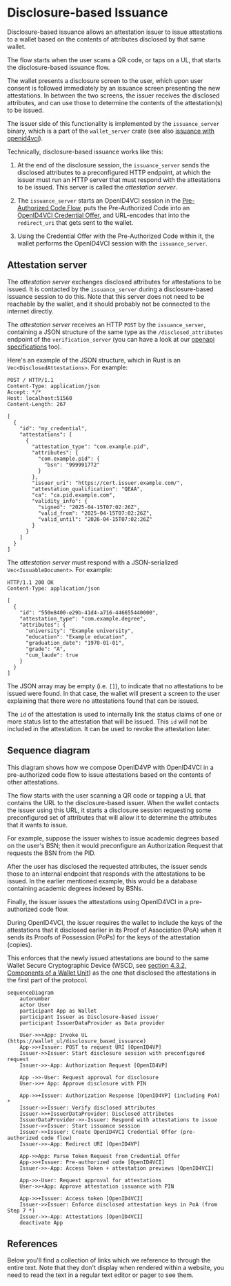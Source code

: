 # Disclosure-based Issuance

Disclosure-based issuance allows an attestation issuer to issue attestations to
a wallet based on the contents of attributes disclosed by that same wallet.

The flow starts when the user scans a QR code, or taps on a UL, that starts the
disclosure-based issuance flow.

The wallet presents a disclosure screen to the user, which upon user consent is
followed immediately by an issuance screen presenting the new attestations. In
between the two screens, the issuer receives the disclosed attributes, and can
use those to determine the contents of the attestation(s) to be issued.

The issuer side of this functionality is implemented by the `issuance_server`
binary, which is a part of the `wallet_server` crate (see also
[issuance with openid4vci][1]).

Technically, disclosure-based issuance works like this:

  1. At the end of the disclosure session, the `issuance_server` sends the
     disclosed attributes to a preconfigured HTTP endpoint, at which the issuer
     must run an HTTP server that must respond with the attestations to be
     issued. This server is called the *attestation server*.

  2. The `issuance_server` starts an OpenID4VCI session in the [Pre-Authorized
     Code Flow][2], puts the Pre-Authorized Code into an [OpenID4VCI Credential
     Offer][3], and URL-encodes that into the `redirect_uri` that gets sent to
     the wallet.

  3. Using the Credential Offer with the Pre-Authorized Code within it, the
     wallet performs the OpenID4VCI session with the `issuance_server`.

## Attestation server

The *attestation server* exchanges disclosed attributes for attestations to be
issued. It is contacted by the `issuance_server` during a disclosure-based
issuance session to do this. Note that this server does not need to be reachable
by the wallet, and it should probably not be connected to the internet directly.

The *attestation server* receives an HTTP `POST` by the `issuance_server`,
containing a JSON structure of the same type as the `/disclosed_attributes`
endpoint of the `verification_server` (you can have a look at our
[openapi specifications](../../development/openapi-specifications) too).

Here's an example of the JSON structure, which in Rust is an
`Vec<DisclosedAttestations>`. For example:

```http
POST / HTTP/1.1
Content-Type: application/json
Accept: */*
Host: localhost:51560
Content-Length: 267

[
  {
    "id": "my_credential",
    "attestations": [
      {
        "attestation_type": "com.example.pid",
        "attributes": {
          "com.example.pid": {
            "bsn": "999991772"
          }
        },
        "issuer_uri": "https://cert.issuer.example.com/",
        "attestation_qualification": "QEAA",
        "ca": "ca.pid.example.com",
        "validity_info": {
          "signed": "2025-04-15T07:02:26Z",
          "valid_from": "2025-04-15T07:02:26Z",
          "valid_until": "2026-04-15T07:02:26Z"
        }
      }
    ]
  }
]
```

The *attestation server* must respond with a JSON-serialized
`Vec<IssuableDocument>`. For example:

```http
HTTP/1.1 200 OK
Content-Type: application/json

[
  {
    "id": "550e8400-e29b-41d4-a716-446655440000",
    "attestation_type": "com.example.degree",
    "attributes": {
      "university": "Example university",
      "education": "Example education",
      "graduation_date": "1970-01-01",
      "grade": "A",
      "cum_laude": true
    }
  }
]
```

The JSON array may be empty (i.e. `[]`), to indicate that no attestations to be
issued were found. In that case, the wallet will present a screen to the user
explaining that there were no attestations found that can be issued.

The `id` of the attestation is used to internally link the status claims of one
or more status list to the attestation that will be issued. This `id` will not
be included in the attestation. It can be used to revoke the attestation later.

## Sequence diagram

This diagram shows how we compose OpenID4VP with OpenID4VCI in a pre-authorized
code flow to issue attestations based on the contents of other attestations.

The flow starts with the user scanning a QR code or tapping a UL that contains
the URL to the disclosure-based issuer. When the wallet contacts the issuer
using this URL, it starts a disclosure session requesting some preconfigured
set of attributes that will allow it to determine the attributes that it wants
to issue.

For example, suppose the issuer wishes to issue academic degrees based on the
user's BSN; then it would preconfigure an Authorization Request that requests
the BSN from the PID.

After the user has disclosed the requested attributes, the issuer sends those to
an internal endpoint that responds with the attestations to be issued. In the
earlier mentioned example, this would be a database containing academic degrees
indexed by BSNs.

Finally, the issuer issues the attestations using OpenID4VCI in a pre-authorized
code flow.

During OpenID4VCI, the issuer requires the wallet to include the keys of the
attestations that it disclosed earlier in its Proof of Association (PoA) when
it sends its Proofs of Possession (PoPs) for the keys of the attestation
(copies).

This enforces that the newly issued attestations are bound to the same Wallet
Secure Cryptographic Device (WSCD, see [section 4.3.2, Components of a Wallet
Unit][4]) as the one that disclosed the attestations in the first part of the
protocol.

```{mermaid}
sequenceDiagram
    autonumber
    actor User
    participant App as Wallet
    participant Issuer as Disclosure-based issuer
    participant IssuerDataProvider as Data provider

    User->>+App: Invoke UL (https://wallet_ul/disclosure_based_issuance)
    App->>+Issuer: POST to request URI [OpenID4VP]
    Issuer->>Issuer: Start disclosure session with preconfigured request
    Issuer->>-App: Authorization Request [OpenID4VP]

    App ->>-User: Request approval for disclosure
    User->>+ App: Approve disclosure with PIN

    App->>+Issuer: Authorization Response [OpenID4VP] (including PoA) *
    Issuer->>Issuer: Verify disclosed attributes
    Issuer->>+IssuerDataProvider: Disclosed attributes
    IssuerDataProvider->>-Issuer: Respond with attestations to issue
    Issuer->>Issuer: Start issuance session
    Issuer->>Issuer: Create OpenID4VCI Credential Offer (pre-authorized code flow)
    Issuer->>-App: Redirect URI [OpenID4VP]

    App->>App: Parse Token Request from Credential Offer
    App->>+Issuer: Pre-authorized code [OpenID4VCI]
    Issuer->>-App: Access Token + attestation previews [OpenID4VCI]

    App->>-User: Request approval for attestations
    User->>+App: Approve attestation issuance with PIN

    App->>+Issuer: Access token [OpenID4VCI]
    Issuer->>Issuer: Enforce disclosed attestation keys in PoA (from Step 7 *)
    Issuer->>-App: Attestations [OpenID4VCI]
    deactivate App
```

## References

Below you'll find a collection of links which we reference to through the
entire text. Note that they don't display when rendered within a website, you
need to read the text in a regular text editor or pager to see them.

[1]: issuance-with-openid4vci.md#generic-issuance
[2]: https://openid.net/specs/openid-4-verifiable-credential-issuance-1_0-final.html#name-pre-authorized-code-flow
[3]: https://openid.net/specs/openid-4-verifiable-credential-issuance-1_0-final.html#name-credential-offer
[4]: https://eu-digital-identity-wallet.github.io/eudi-doc-architecture-and-reference-framework/latest/architecture-and-reference-framework-main/#43-reference-architecture
